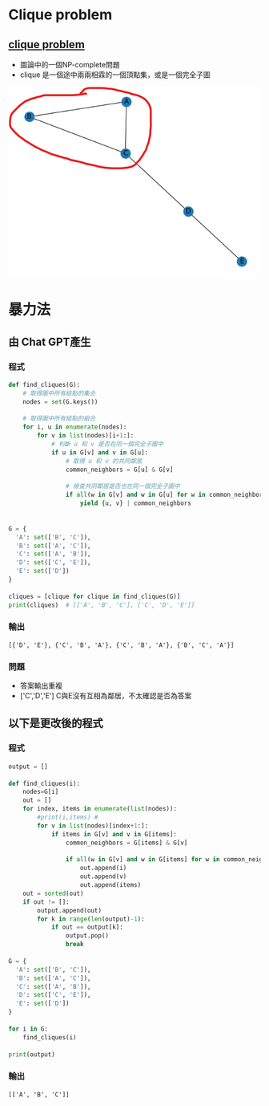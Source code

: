 # Clique problem
## [clique problem](https://zh.m.wikipedia.org/zh-hant/%E5%88%86%E5%9C%98%E5%95%8F%E9%A1%8C)
* 圖論中的一個NP-complete問題
* clique 是一個途中兩兩相霖的一個頂點集，或是一個完全子圖

![](https://github.com/yucing/alg111a/blob/main/picture/1.png)

# 暴力法
## 由 Chat GPT產生
### 程式
```py
def find_cliques(G):
    # 取得圖中所有結點的集合
    nodes = set(G.keys())
    
    # 取得圖中所有結點的組合
    for i, u in enumerate(nodes):
        for v in list(nodes)[i+1:]:
            # 判斷 u 和 v 是否在同一個完全子圖中
            if u in G[v] and v in G[u]:
                # 取得 u 和 v 的共同鄰居
                common_neighbors = G[u] & G[v]
                
                # 檢查共同鄰居是否也在同一個完全子圖中
                if all(w in G[v] and w in G[u] for w in common_neighbors):
                    yield {u, v} | common_neighbors


G = {
  'A': set(['B', 'C']),
  'B': set(['A', 'C']),
  'C': set(['A', 'B']),
  'D': set(['C', 'E']),
  'E': set(['D'])
}

cliques = [clique for clique in find_cliques(G)]
print(cliques)  # [['A', 'B', 'C'], ['C', 'D', 'E']]

```

### 輸出
```
[{'D', 'E'}, {'C', 'B', 'A'}, {'C', 'B', 'A'}, {'B', 'C', 'A'}]
```

### 問題
* 答案輸出重複
* ['C','D','E'] C與E沒有互相為鄰居，不太確認是否為答案

## 以下是更改後的程式
### 程式
```py
output = []

def find_cliques(i):
    nodes=G[i]
    out = []
    for index, items in enumerate(list(nodes)):
        #print(i,items) # 
        for v in list(nodes)[index+1:]:
            if items in G[v] and v in G[items]:
                common_neighbors = G[items] & G[v]

                if all(w in G[v] and w in G[items] for w in common_neighbors):
                    out.append(i)
                    out.append(v)
                    out.append(items)
    out = sorted(out)
    if out != []:
        output.append(out)
        for k in range(len(output)-1):
            if out == output[k]:
                output.pop()
                break

G = {
  'A': set(['B', 'C']),
  'B': set(['A', 'C']),
  'C': set(['A', 'B']),
  'D': set(['C', 'E']),
  'E': set(['D'])
}

for i in G:
    find_cliques(i)

print(output)
```
### 輸出
```
[['A', 'B', 'C']]
```